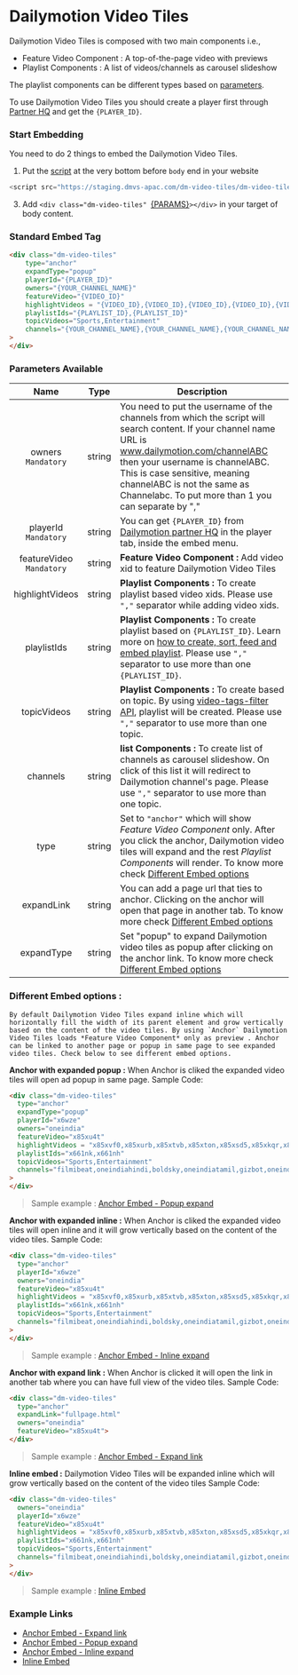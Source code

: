 # Dailymotion Video Tiles

Dailymotion Video Tiles is composed with two main components i.e., 
- Feature Video Component : A top-of-the-page video with previews
- Playlist Components : A list of videos/channels as carousel slideshow

The playlist components can be different types based on [parameters](#parameters-available). 

To use Dailymotion Video Tiles you should create a player first through [Partner HQ](https://www.dailymotion.com/partner/x1wzpns/embed/players) and get the `{PLAYER_ID}`.


### Start Embedding

You need to do 2 things to embed the Dailymotion Video Tiles.

1. Put the [script](https://staging.dmvs-apac.com/dm-video-tiles/dm-video-tiles.js) at the very bottom before `body` end in your website
```js
<script src="https://staging.dmvs-apac.com/dm-video-tiles/dm-video-tiles.js"></script>
```
3. Add `<div class="dm-video-tiles" `[{PARAMS}](#parameters-available)`></div>` in your target of body content.


### Standard Embed Tag

```html
<div class="dm-video-tiles"
    type="anchor"
    expandType="popup"
    playerId="{PLAYER_ID}"
    owners="{YOUR_CHANNEL_NAME}"
    featureVideo="{VIDEO_ID}"
    highlightVideos = "{VIDEO_ID},{VIDEO_ID},{VIDEO_ID},{VIDEO_ID},{VIDEO_ID}"
    playlistIds="{PLAYLIST_ID},{PLAYLIST_ID}"
    topicVideos="Sports,Entertainment"
    channels="{YOUR_CHANNEL_NAME},{YOUR_CHANNEL_NAME},{YOUR_CHANNEL_NAME},{YOUR_CHANNEL_NAME}" 
>
</div>
```

### Parameters Available

| Name | Type | Description |
| :---: | :---: | --- |
| owners <br /> `Mandatory` | string | You need to put the username of the channels from which the script will search content. If your channel name URL is www.dailymotion.com/channelABC then your username is channelABC. This is case sensitive, meaning channelABC is not the same as Channelabc. To put more than 1 you can separate by ","
| playerId <br /> `Mandatory` | string | You can get `{PLAYER_ID}` from [Dailymotion partner HQ](https://www.dailymotion.com/partner/x1wzpns/embed/players) in the player tab, inside the embed menu. |
| featureVideo <br /> `Mandatory` | string | **Feature Video Component :** Add video xid to feature Dailymotion Video Tiles|
| highlightVideos | string | **Playlist Components :** To create playlist based video xids. Please use `","` separator while adding video xids.|
| playlistIds | string | **Playlist Components :** To create playlist based on `{PLAYLIST_ID}`. Learn more on [how to create, sort, feed and embed playlist](https://faq.dailymotion.com/hc/en-us/sections/360003674799-Playlist).  Please use `","` separator to use more than one `{PLAYLIST_ID}`. |
| topicVideos | string | **Playlist Components :** To create based on topic. By using [video-tags-filter API](https://developer.dailymotion.com/api/#video-tags-filter), playlist will be created. Please use `","` separator to use more than one topic.  |
| channels | string | **list Components :** To create list of channels as carousel slideshow. On click of this list it will redirect to Dailymotion channel's page. Please use `","` separator to use more than one topic.  |
| type | string | Set to `"anchor"` which will show *Feature Video Component* only. After you click the anchor, Dailymotion video tiles will expand and the rest *Playlist Components* will render. To know more check [Different Embed options]() |
| expandLink | string | You can add a page url that ties to anchor. Clicking on the anchor will open that page in another tab. To know more check [Different Embed options]() |
| expandType | string | Set "popup" to expand Dailymotion video tiles as popup after clicking on the anchor link. To know more check [Different Embed options]() |

### Different Embed options :
    By default Dailymotion Video Tiles expand inline which will horizontally fill the width of its parent element and grow vertically based on the content of the video tiles. By using `Anchor` Dailymotion Video Tiles loads *Feature Video Component* only as preview . Anchor can be linked to another page or popup in same page to see expanded video tiles. Check below to see different embed options.
    
**Anchor with expanded popup :** When Anchor is cliked the expanded video tiles will open ad popup in same page.
Sample Code: 
```html
<div class="dm-video-tiles"
  type="anchor"
  expandType="popup"
  playerId="x6wze"
  owners="oneindia"
  featureVideo="x85xu4t"
  highlightVideos = "x85xvf0,x85xurb,x85xtvb,x85xton,x85xsd5,x85xkqr,x85xjt5"
  playlistIds="x661nk,x661nh"
  topicVideos="Sports,Entertainment"
  channels="filmibeat,oneindiahindi,boldsky,oneindiatamil,gizbot,oneindiatelugu,drivespark,oneindiamalayalam" 
>
</div>
```
> Sample example : [Anchor Embed - Popup expand](https://staging.dmvs-apac.com/dm-video-tiles/lab/anchor_expand_popup.html)

**Anchor with expanded inline :** When Anchor is cliked the expanded video tiles will open inline and it will grow vertically based on the content of the video tiles.
Sample Code: 
```html
<div class="dm-video-tiles"
  type="anchor"
  playerId="x6wze"
  owners="oneindia"
  featureVideo="x85xu4t"
  highlightVideos = "x85xvf0,x85xurb,x85xtvb,x85xton,x85xsd5,x85xkqr,x85xjt5"
  playlistIds="x661nk,x661nh"
  topicVideos="Sports,Entertainment"
  channels="filmibeat,oneindiahindi,boldsky,oneindiatamil,gizbot,oneindiatelugu,drivespark,oneindiamalayalam" 
>
</div>
```
> Sample example : [Anchor Embed - Inline expand](https://staging.dmvs-apac.com/dm-video-tiles/lab/anchor_expand_inline.html)

**Anchor with expand link :** When Anchor is clicked it will open the link in another tab where you can have full view of the video tiles.
Sample Code: 
```html
<div class="dm-video-tiles"
  type="anchor"
  expandLink="fullpage.html"
  owners="oneindia"
  featureVideo="x85xu4t">
</div>
```
> Sample example : [Anchor Embed - Expand link](https://staging.dmvs-apac.com/dm-video-tiles/lab/anchor_expand_link.html)

**Inline embed :** Dailymotion Video Tiles will be expanded inline which will grow vertically based on the content of the video tiles
Sample Code: 
```html
<div class="dm-video-tiles"
  owners="oneindia"
  playerId="x6wze"
  featureVideo="x85xu4t"
  highlightVideos = "x85xvf0,x85xurb,x85xtvb,x85xton,x85xsd5,x85xkqr,x85xjt5"
  playlistIds="x661nk,x661nh"
  topicVideos="Sports,Entertainment"
  channels="filmibeat,oneindiahindi,boldsky,oneindiatamil,gizbot,oneindiatelugu,drivespark,oneindiamalayalam"
>
</div>
```
> Sample example : [Inline Embed](https://staging.dmvs-apac.com/dm-video-tiles/lab/inline_embed.html)

### Example Links
- [Anchor Embed - Expand link](https://staging.dmvs-apac.com/dm-video-tiles/lab/anchor_expand_link.html)
- [Anchor Embed - Popup expand](https://staging.dmvs-apac.com/dm-video-tiles/lab/anchor_expand_popup.html)
- [Anchor Embed - Inline expand](https://staging.dmvs-apac.com/dm-video-tiles/lab/anchor_expand_inline.html)
- [Inline Embed](https://staging.dmvs-apac.com/dm-video-tiles/lab/inline_embed.html)
